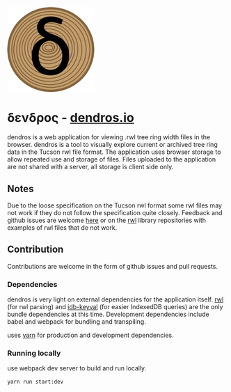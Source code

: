 <img src="./img/logo.png" style="width:200px;">

# δενδρος - [dendros.io](https://dendros.io)

dendros is a web application for viewing .rwl tree ring width files in the browser. dendros is a tool to visually explore current or archived tree ring data in the Tucson rwl file format. The application uses browser storage to allow repeated use and storage of files. Files uploaded to the application are not shared with a server, all storage is client side only. 

## Notes

Due to the loose specification on the Tucson rwl format some rwl files may not work if they do not follow the specification quite closely. Feedback and github issues are welcome [here](https://github.com/russbiggs/dendros.io/issues) or on the [rwl](https://github.com/russbiggs/rwl) library repositories with examples of rwl files that do not work.


## Contribution

Contributions are welcome in the form of github issues and pull requests.

### Dependencies

dendros is very light on external dependencies for the application itself. [rwl](https://github.com/russbiggs/rwl) (for rwl parsing) and [idb-keyval](https://github.com/jakearchibald/idb-keyval) (for easier IndexedDB queries) are the only bundle dependencies at this time. Development dependencies include babel and webpack for bundling and transpiling.

uses [yarn](https://yarnpkg.com) for production and development dependencies.

### Running locally

use webpack dev server to build and run locally.

```sh
yarn run start:dev
```
